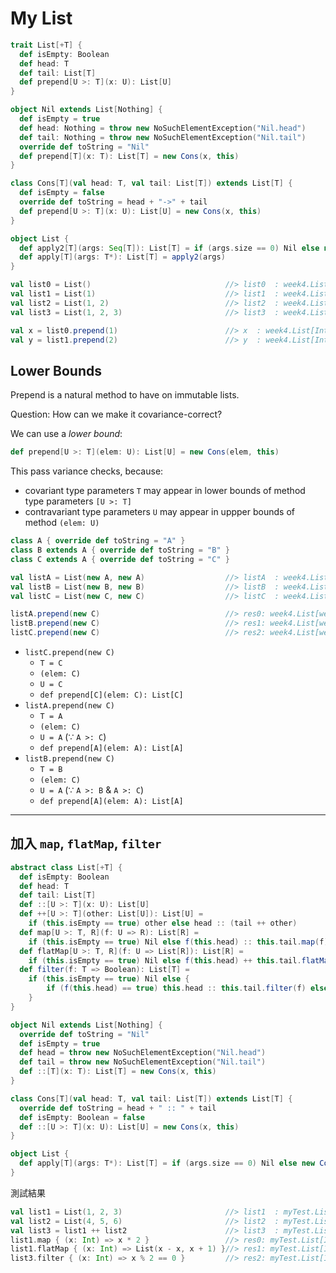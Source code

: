 # My List

```scala
trait List[+T] {
  def isEmpty: Boolean
  def head: T
  def tail: List[T]
  def prepend[U >: T](x: U): List[U]
}

object Nil extends List[Nothing] {
  def isEmpty = true
  def head: Nothing = throw new NoSuchElementException("Nil.head")
  def tail: Nothing = throw new NoSuchElementException("Nil.tail")
  override def toString = "Nil"
  def prepend[T](x: T): List[T] = new Cons(x, this)
}

class Cons[T](val head: T, val tail: List[T]) extends List[T] {
  def isEmpty = false
  override def toString = head + "->" + tail
  def prepend[U >: T](x: U): List[U] = new Cons(x, this)
}

object List {
  def apply2[T](args: Seq[T]): List[T] = if (args.size == 0) Nil else new Cons(args.head, apply2(args.tail))
  def apply[T](args: T*): List[T] = apply2(args)
}
```

```scala
val list0 = List()                              //> list0  : week4.List[Nothing] = Nil
val list1 = List(1)                             //> list1  : week4.List[Int] = 1->Nil
val list2 = List(1, 2)                          //> list2  : week4.List[Int] = 1->2->Nil
val list3 = List(1, 2, 3)                       //> list3  : week4.List[Int] = 1->2->3->Nil

val x = list0.prepend(1)                        //> x  : week4.List[Int] = 1->Nil
val y = list1.prepend(2)                        //> y  : week4.List[Int] = 2->1->Nil
```

## Lower Bounds
Prepend is a natural method to have on immutable lists.

Question: How can we make it covariance-correct?

We can use a *lower bound*:
```scala
def prepend[U >: T](elem: U): List[U] = new Cons(elem, this)
```

This pass variance checks, because:
- covariant type parameters ```T``` may appear in lower bounds of method type parameters ```[U >: T]```
- contravariant type parameters ```U``` may appear in uppper bounds of method ```(elem: U)```

```scala
class A { override def toString = "A" }
class B extends A { override def toString = "B" }
class C extends A { override def toString = "C" }

val listA = List(new A, new A)                  //> listA  : week4.List[week4.test.A] = A->A->Nil
val listB = List(new B, new B)                  //> listB  : week4.List[week4.test.B] = B->B->Nil
val listC = List(new C, new C)                  //> listC  : week4.List[week4.test.C] = C->C->Nil

listA.prepend(new C)                            //> res0: week4.List[week4.test.A] = C->A->A->Nil
listB.prepend(new C)                            //> res1: week4.List[week4.test.A] = C->B->B->Nil
listC.prepend(new C)                            //> res2: week4.List[week4.test.C] = C->C->C->Nil
```
- ```listC.prepend(new C)```
  - ```T = C```
  - ```(elem: C)```
  - ```U = C```
  - ```def prepend[C](elem: C): List[C]```
- ```listA.prepend(new C)```
  - ```T = A```
  - ```(elem: C)```
  - ```U = A``` (∵ ```A >: C```)
  - ```def prepend[A](elem: A): List[A]```
- ```listB.prepend(new C)```
  - ```T = B```
  - ```(elem: C)```
  - ```U = A``` (∵ ```A >: B``` & ```A >: C```)
  - ```def prepend[A](elem: A): List[A]```

___
## 加入 `map`, `flatMap`, `filter`

```scala
abstract class List[+T] {
  def isEmpty: Boolean
  def head: T
  def tail: List[T]
  def ::[U >: T](x: U): List[U]
  def ++[U >: T](other: List[U]): List[U] =
    if (this.isEmpty == true) other else head :: (tail ++ other)
  def map[U >: T, R](f: U => R): List[R] =
    if (this.isEmpty == true) Nil else f(this.head) :: this.tail.map(f)
  def flatMap[U >: T, R](f: U => List[R]): List[R] =
    if (this.isEmpty == true) Nil else f(this.head) ++ this.tail.flatMap(f)
  def filter(f: T => Boolean): List[T] =
  	if (this.isEmpty == true) Nil else {
  		if (f(this.head) == true) this.head :: this.tail.filter(f) else this.tail.filter(f)
  	}
}

object Nil extends List[Nothing] {
  override def toString = "Nil"
  def isEmpty = true
  def head = throw new NoSuchElementException("Nil.head")
  def tail = throw new NoSuchElementException("Nil.tail")
  def ::[T](x: T): List[T] = new Cons(x, this)
}

class Cons[T](val head: T, val tail: List[T]) extends List[T] {
  override def toString = head + " :: " + tail
  def isEmpty: Boolean = false
  def ::[U >: T](x: U): List[U] = new Cons(x, this)
}

object List {
  def apply[T](args: T*): List[T] = if (args.size == 0) Nil else new Cons(args.head, apply(args.tail: _*))
}
```

測試結果
```scala
val list1 = List(1, 2, 3)                       //> list1  : myTest.List[Int] = 1 :: 2 :: 3 :: Nil
val list2 = List(4, 5, 6)                       //> list2  : myTest.List[Int] = 4 :: 5 :: 6 :: Nil
val list3 = list1 ++ list2                      //> list3  : myTest.List[Int] = 1 :: 2 :: 3 :: 4 :: 5 :: 6 :: Nil
list1.map { (x: Int) => x * 2 }                 //> res0: myTest.List[Int] = 2 :: 4 :: 6 :: Nil
list1.flatMap { (x: Int) => List(x - x, x + 1) }//> res1: myTest.List[Int] = 0 :: 2 :: 0 :: 3 :: 0 :: 4 :: Nil
list3.filter { (x: Int) => x % 2 == 0 }         //> res2: myTest.List[Int] = 2 :: 4 :: 6 :: Nil
```
